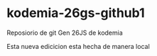 # kodemia-26gs-github1
Reposiorio de git Gen 26JS de kodemia

Esta nueva edicicion esta hecha de manera local
